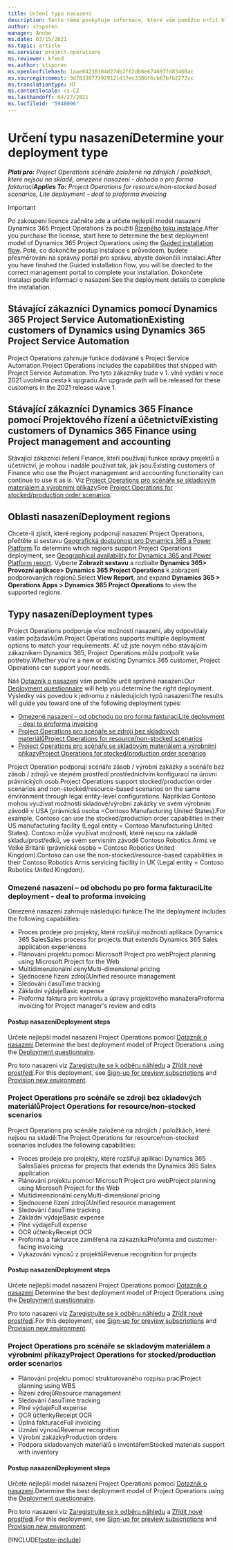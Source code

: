 ```yaml
---
title: Určení typu nasazení
description: Tento téma poskytuje informace, které vám pomůžou určit hlavní typ nasazení Project Operations pro vaši společnost.
author: stsporen
manager: Annbe
ms.date: 03/15/2021
ms.topic: article
ms.service: project-operations
ms.reviewer: kfend
ms.author: stsporen
ms.openlocfilehash: 1aae04230104d27db2f62db8e674697fd83460ac
ms.sourcegitcommit: 3d78338773929121d17ec3386f6cb67bfb2272cc
ms.translationtype: HT
ms.contentlocale: cs-CZ
ms.lasthandoff: 04/27/2021
ms.locfileid: "5948096"
---
```

# <a name="determine-your-deployment-type"></a><span data-ttu-id="b7751-103">Určení typu nasazení</span><span class="sxs-lookup"><span data-stu-id="b7751-103">Determine your deployment type</span></span>

<span data-ttu-id="b7751-104">_**Platí pro:** Project Operations scénáře založené na zdrojích / položkách, které nejsou na skladě, omezené nasazení - dohoda o pro forma fakturaci_</span><span class="sxs-lookup"><span data-stu-id="b7751-104">_**Applies To:** Project Operations for resource/non-stocked based scenarios, Lite deployment - deal to proforma invoicing_</span></span>

> [!IMPORTANT]
> <span data-ttu-id="b7751-105">Po zakoupení licence začněte zde a určete nejlepší model nasazení Dynamics 365 Project Operations za použití [Řízeného toku instalace](https://aka.ms/provisionprojectoperations).</span><span class="sxs-lookup"><span data-stu-id="b7751-105">After you purchase the license, start here to determine the best deployment model of Dynamics 365 Project Operations using the [Guided installation flow](https://aka.ms/provisionprojectoperations).</span></span>
> <span data-ttu-id="b7751-106">Poté, co dokončíte postup instalace s průvodcem, budete přesměrováni na správný portál pro správu, abyste dokončili instalaci.</span><span class="sxs-lookup"><span data-stu-id="b7751-106">After you have finshed the Guided installation flow, you will be directed to the correct management portal to complete your installation.</span></span> <span data-ttu-id="b7751-107">Dokončete instalaci podle informací o nasazení.</span><span class="sxs-lookup"><span data-stu-id="b7751-107">See the deployment details to complete the installation.</span></span>


## <a name="existing-customers-of-dynamics-using-dynamics-365-project-service-automation"></a><span data-ttu-id="b7751-108">Stávající zákazníci Dynamics pomocí Dynamics 365 Project Service Automation</span><span class="sxs-lookup"><span data-stu-id="b7751-108">Existing customers of Dynamics using Dynamics 365 Project Service Automation</span></span>
<span data-ttu-id="b7751-109">Project Operations zahrnuje funkce dodávané s Project Service Automation.</span><span class="sxs-lookup"><span data-stu-id="b7751-109">Project Operations includes the capabilities that shipped with Project Service Automation.</span></span> <span data-ttu-id="b7751-110">Pro tyto zákazníky bude v 1. vlně vydání v roce 2021 uvolněna cesta k upgradu.</span><span class="sxs-lookup"><span data-stu-id="b7751-110">An upgrade path will be released for these customers in the 2021 release wave 1.</span></span>

## <a name="existing-customers-of-dynamics-365-finance-using-project-management-and-accounting"></a><span data-ttu-id="b7751-111">Stávající zákazníci Dynamics 365 Finance pomocí Projektového řízení a účetnictví</span><span class="sxs-lookup"><span data-stu-id="b7751-111">Existing customers of Dynamics 365 Finance using Project management and accounting</span></span> 

<span data-ttu-id="b7751-112">Stávající zákazníci řešení Finance, kteří používají funkce správy projektů a účetnictví, je mohou i nadále používat tak, jak jsou.</span><span class="sxs-lookup"><span data-stu-id="b7751-112">Existing customers of Finance who use the Project management and accounting functionality can continue to use it as is.</span></span> <span data-ttu-id="b7751-113">Viz [Project Operations pro scénáře se skladovým materiálem a výrobními příkazy](#pma)</span><span class="sxs-lookup"><span data-stu-id="b7751-113">See [Project Operations for stocked/production order scenarios](#pma).</span></span>


## <a name="deployment-regions"></a><span data-ttu-id="b7751-114">Oblasti nasazení</span><span class="sxs-lookup"><span data-stu-id="b7751-114">Deployment regions</span></span>
<span data-ttu-id="b7751-115">Chcete-li zjistit, které regiony podporují nasazení Project Operations, přečtěte si sestavu [ Geografická dostupnost pro Dynamics 365 a Power Platform](https://dynamics.microsoft.com/en-us/geographic-availability/).</span><span class="sxs-lookup"><span data-stu-id="b7751-115">To determine which regions support Project Operations deployment, see [Geographical availability for Dynamics 365 and Power Platform report](https://dynamics.microsoft.com/en-us/geographic-availability/).</span></span> <span data-ttu-id="b7751-116">Vyberte **Zobrazit sestavu** a rozbalte **Dynamics 365> Provozní aplikace> Dynamics 365 Project Operations** k zobrazení podporovaných regionů.</span><span class="sxs-lookup"><span data-stu-id="b7751-116">Select **View Report**, and expand **Dynamics 365 > Operations Apps > Dynamics 365 Project Operations** to view the supported regions.</span></span>

## <a name="deployment-types"></a><span data-ttu-id="b7751-117">Typy nasazení</span><span class="sxs-lookup"><span data-stu-id="b7751-117">Deployment types</span></span>
<span data-ttu-id="b7751-118">Project Operations podporuje více možností nasazení, aby odpovídaly vašim požadavkům.</span><span class="sxs-lookup"><span data-stu-id="b7751-118">Project Operations supports multiple deployment options to match your requirements.</span></span> <span data-ttu-id="b7751-119">Ať už jste novým nebo stávajícím zákazníkem Dynamics 365, Project Operations může podpořit vaše potřeby.</span><span class="sxs-lookup"><span data-stu-id="b7751-119">Whether you're a new or existing Dynamics 365 customer, Project Operations can support your needs.</span></span>

<span data-ttu-id="b7751-120">Náš [Dotazník o nasazení](https://aka.ms/provisionprojectoperations) vám pomůže určit správné nasazení.</span><span class="sxs-lookup"><span data-stu-id="b7751-120">Our [Deployment questionnaire](https://aka.ms/provisionprojectoperations) will help you determine the right deployment.</span></span> <span data-ttu-id="b7751-121">Výsledky vás povedou k jednomu z následujících typů nasazení:</span><span class="sxs-lookup"><span data-stu-id="b7751-121">The results will guide you toward one of the following deployment types:</span></span>

- [<span data-ttu-id="b7751-122">Omezené nasazení – od obchodu po pro forma fakturaci</span><span class="sxs-lookup"><span data-stu-id="b7751-122">Lite deployment – deal to proforma invoicing</span></span>](#lite)
- [<span data-ttu-id="b7751-123">Project Operations pro scénáře se zdroji bez skladových materiálů</span><span class="sxs-lookup"><span data-stu-id="b7751-123">Project Operations for resource/non-stocked scenarios</span></span>](#integrated)
- [<span data-ttu-id="b7751-124">Project Operations pro scénáře se skladovým materiálem a výrobními příkazy</span><span class="sxs-lookup"><span data-stu-id="b7751-124">Project Operations for stocked/production order scenarios</span></span>](#pma)

<span data-ttu-id="b7751-125">Project Operation podporují scénáře zásob / výrobní zakázky a scénáře bez zásob / zdrojů ve stejném prostředí prostřednictvím konfigurací na úrovni právnických osob.</span><span class="sxs-lookup"><span data-stu-id="b7751-125">Project Operations support stocked/production order scenarios and non-stocked/resource-based scenarios on the same environment through legal entity-level configurations.</span></span> <span data-ttu-id="b7751-126">Například Contoso mohou využívat možnosti skladové/výrobní zakázky ve svém výrobním závodě v USA (právnická osoba =Contoso Manufacturing United States).</span><span class="sxs-lookup"><span data-stu-id="b7751-126">For example, Contoso can use the stocked/production order capabilities in their US manufacturing facility (Legal entity = Contoso Manufacturing United States).</span></span> <span data-ttu-id="b7751-127">Contoso může využívat možnosti, které nejsou na základě skladu/prostředků, ve svém servisním závodě Contoso Robotics Arms ve Velké Británii (právnická osoba = Contoso Robotics United Kingdom).</span><span class="sxs-lookup"><span data-stu-id="b7751-127">Contoso can use the non-stocked/resource-based capabilities in their Contoso Robotics Arms servicing facility in UK (Legal entity = Contoso Robotics United Kingdom).</span></span>

### <a name="lite-deployment---deal-to-proforma-invoicing"></a><a  name="lite"></a><span data-ttu-id="b7751-128">Omezené nasazení – od obchodu po pro forma fakturaci</span><span class="sxs-lookup"><span data-stu-id="b7751-128">Lite deployment - deal to proforma invoicing</span></span>

<span data-ttu-id="b7751-129">Omezené nasazení zahrnuje následující funkce:</span><span class="sxs-lookup"><span data-stu-id="b7751-129">The lite deployment includes the following capabilities:</span></span>

- <span data-ttu-id="b7751-130">Proces prodeje pro projekty, které rozšiřují možnosti aplikace Dynamics 365 Sales</span><span class="sxs-lookup"><span data-stu-id="b7751-130">Sales process for projects that extends Dynamics 365 Sales application experiences</span></span>
- <span data-ttu-id="b7751-131">Plánování projektu pomocí Microsoft Project pro web</span><span class="sxs-lookup"><span data-stu-id="b7751-131">Project planning using Microsoft Project for the Web</span></span>
- <span data-ttu-id="b7751-132">Multidimenzionální ceny</span><span class="sxs-lookup"><span data-stu-id="b7751-132">Multi-dimensional pricing</span></span>
- <span data-ttu-id="b7751-133">Sjednocené řízení zdrojů</span><span class="sxs-lookup"><span data-stu-id="b7751-133">Unified resource management</span></span>
- <span data-ttu-id="b7751-134">Sledování času</span><span class="sxs-lookup"><span data-stu-id="b7751-134">Time tracking</span></span>
- <span data-ttu-id="b7751-135">Základní výdaje</span><span class="sxs-lookup"><span data-stu-id="b7751-135">Basic expense</span></span>
- <span data-ttu-id="b7751-136">Proforma faktura pro kontrolu a úpravy projektového manažera</span><span class="sxs-lookup"><span data-stu-id="b7751-136">Proforma invoicing for Project manager's review and edits</span></span> 

#### <a name="deployment-steps"></a><span data-ttu-id="b7751-137">Postup nasazení</span><span class="sxs-lookup"><span data-stu-id="b7751-137">Deployment steps</span></span>
<span data-ttu-id="b7751-138">Určete nejlepší model nasazení Project Operations pomocí [Dotazník o nasazení](https://aka.ms/provisionprojectoperations).</span><span class="sxs-lookup"><span data-stu-id="b7751-138">Determine the best deployment model of Project Operations using the [Deployment questionnaire](https://aka.ms/provisionprojectoperations).</span></span>

<span data-ttu-id="b7751-139">Pro toto nasazení viz [Zaregistrujte se k odběru náhledu](lite-preview-subscription-sign-up.md) a [Zřídit nové prostředí](lite-deployment.md).</span><span class="sxs-lookup"><span data-stu-id="b7751-139">For this deployment, see [Sign-up for preview subscriptions](lite-preview-subscription-sign-up.md) and [Provision new environment](lite-deployment.md).</span></span> 


### <a name="project-operations-for-resourcenon-stocked-scenarios"></a><a name="integrated"></a><span data-ttu-id="b7751-140">Project Operations pro scénáře se zdroji bez skladových materiálů</span><span class="sxs-lookup"><span data-stu-id="b7751-140">Project Operations for resource/non-stocked scenarios</span></span>
<span data-ttu-id="b7751-141">Project Operations pro scénáře založené na zdrojích / položkách, které nejsou na skladě:</span><span class="sxs-lookup"><span data-stu-id="b7751-141">The Project Operations for resource/non-stocked scenarios includes the following capabilities:</span></span>
 
- <span data-ttu-id="b7751-142">Proces prodeje pro projekty, které rozšiřují aplikaci Dynamics 365 Sales</span><span class="sxs-lookup"><span data-stu-id="b7751-142">Sales process for projects that extends the Dynamics 365 Sales application</span></span>
- <span data-ttu-id="b7751-143">Plánování projektu pomocí Microsoft Project pro web</span><span class="sxs-lookup"><span data-stu-id="b7751-143">Project planning using Microsoft Project for the Web</span></span>
- <span data-ttu-id="b7751-144">Multidimenzionální ceny</span><span class="sxs-lookup"><span data-stu-id="b7751-144">Multi-dimensional pricing</span></span>
- <span data-ttu-id="b7751-145">Sjednocené řízení zdrojů</span><span class="sxs-lookup"><span data-stu-id="b7751-145">Unified resource management</span></span>
- <span data-ttu-id="b7751-146">Sledování času</span><span class="sxs-lookup"><span data-stu-id="b7751-146">Time tracking</span></span>
- <span data-ttu-id="b7751-147">Základní výdaje</span><span class="sxs-lookup"><span data-stu-id="b7751-147">Basic expense</span></span>
- <span data-ttu-id="b7751-148">Plné výdaje</span><span class="sxs-lookup"><span data-stu-id="b7751-148">Full expense</span></span>
- <span data-ttu-id="b7751-149">OCR účtenky</span><span class="sxs-lookup"><span data-stu-id="b7751-149">Receipt OCR</span></span>
- <span data-ttu-id="b7751-150">Proforma a fakturace zaměřená na zákazníka</span><span class="sxs-lookup"><span data-stu-id="b7751-150">Proforma and customer-facing invoicing</span></span> 
- <span data-ttu-id="b7751-151">Vykazování výnosů z projektů</span><span class="sxs-lookup"><span data-stu-id="b7751-151">Revenue recognition for projects</span></span>

#### <a name="deployment-steps"></a><span data-ttu-id="b7751-152">Postup nasazení</span><span class="sxs-lookup"><span data-stu-id="b7751-152">Deployment steps</span></span>
<span data-ttu-id="b7751-153">Určete nejlepší model nasazení Project Operations pomocí [Dotazník o nasazení](https://aka.ms/provisionprojectoperations).</span><span class="sxs-lookup"><span data-stu-id="b7751-153">Determine the best deployment model of Project Operations using the [Deployment questionnaire](https://aka.ms/provisionprojectoperations).</span></span>

<span data-ttu-id="b7751-154">Pro toto nasazení viz [Zaregistrujte se k odběru náhledu](resource-sign-up-preview-subscription.md) a [Zřídit nové prostředí](resource-provision-new-environment.md).</span><span class="sxs-lookup"><span data-stu-id="b7751-154">For this deployment, see [Sign-up for preview subscriptions](resource-sign-up-preview-subscription.md) and [Provision new environment](resource-provision-new-environment.md).</span></span> 


### <a name="project-operations-for-stockedproduction-order-scenarios"></a><a name="pma"></a><span data-ttu-id="b7751-155">Project Operations pro scénáře se skladovým materiálem a výrobními příkazy</span><span class="sxs-lookup"><span data-stu-id="b7751-155">Project Operations for stocked/production order scenarios</span></span>

- <span data-ttu-id="b7751-156">Plánování projektu pomocí strukturovaného rozpisu prací</span><span class="sxs-lookup"><span data-stu-id="b7751-156">Project planning using WBS</span></span>
- <span data-ttu-id="b7751-157">Řízení zdrojů</span><span class="sxs-lookup"><span data-stu-id="b7751-157">Resource management</span></span>
- <span data-ttu-id="b7751-158">Sledování času</span><span class="sxs-lookup"><span data-stu-id="b7751-158">Time tracking</span></span>
- <span data-ttu-id="b7751-159">Plné výdaje</span><span class="sxs-lookup"><span data-stu-id="b7751-159">Full expense</span></span>
- <span data-ttu-id="b7751-160">OCR účtenky</span><span class="sxs-lookup"><span data-stu-id="b7751-160">Receipt OCR</span></span>
- <span data-ttu-id="b7751-161">Úplná fakturace</span><span class="sxs-lookup"><span data-stu-id="b7751-161">Full invoicing</span></span>
- <span data-ttu-id="b7751-162">Uznání výnosů</span><span class="sxs-lookup"><span data-stu-id="b7751-162">Revenue recognition</span></span>
- <span data-ttu-id="b7751-163">Výrobní zakázky</span><span class="sxs-lookup"><span data-stu-id="b7751-163">Production orders</span></span>
- <span data-ttu-id="b7751-164">Podpora skladovaných materiálů s inventářem</span><span class="sxs-lookup"><span data-stu-id="b7751-164">Stocked materials support with inventory</span></span>

#### <a name="deployment-steps"></a><span data-ttu-id="b7751-165">Postup nasazení</span><span class="sxs-lookup"><span data-stu-id="b7751-165">Deployment steps</span></span>
<span data-ttu-id="b7751-166">Určete nejlepší model nasazení Project Operations pomocí [Dotazník o nasazení](https://aka.ms/provisionprojectoperations).</span><span class="sxs-lookup"><span data-stu-id="b7751-166">Determine the best deployment model of Project Operations using the [Deployment questionnaire](https://aka.ms/provisionprojectoperations).</span></span>

<span data-ttu-id="b7751-167">Pro toto nasazení viz [Zaregistrujte se k odběru náhledu](/dynamics365/fin-ops-core/dev-itpro/dev-tools/sign-up-preview-subscription?toc=%2fdynamics365%2ffinance%2ftoc.json) a [Zřídit nové prostředí](/dynamics365/fin-ops-core/dev-itpro/deployment/deploy-demo-environment?toc=%2fdynamics365%2ffinance%2ftoc.json).</span><span class="sxs-lookup"><span data-stu-id="b7751-167">For this deployment, see [Sign-up for preview subscriptions](/dynamics365/fin-ops-core/dev-itpro/dev-tools/sign-up-preview-subscription?toc=%2fdynamics365%2ffinance%2ftoc.json) and [Provision new environment](/dynamics365/fin-ops-core/dev-itpro/deployment/deploy-demo-environment?toc=%2fdynamics365%2ffinance%2ftoc.json).</span></span> 



[!INCLUDE[footer-include](../includes/footer-banner.md)]